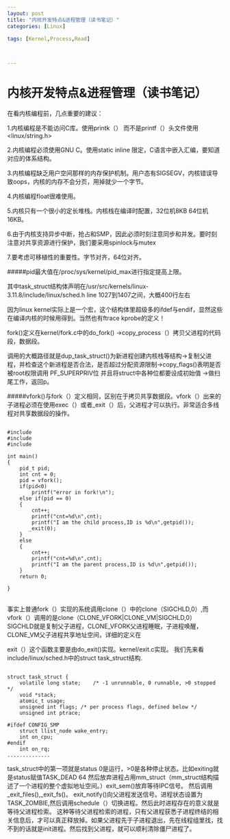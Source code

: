 ```yaml
---
layout: post
title: "内核开发特点&进程管理（读书笔记）"
categories: [Linux]

tags: [Kernel,Process,Read]
 


---
```

内核开发特点&进程管理（读书笔记）
================================
在看内核编程前，几点重要的建议：

1.内核编程是不能访问C库。使用printk（） 而不是printf（）头文件使用<linux/string.h>

2.内核编程必须使用GNU C。使用static inline 限定，C语言中嵌入汇编，要知道对应的体系结构。

3.内核编程缺乏用户空间那样的内存保护机制。用户态有SIGSEGV，内核错误导致oops，内核的内存不会分页，用掉就少一个字节。

4.内核编程float很难使用。

5.内核只有一个很小的定长堆栈。内核栈在编译时配置，32位机8KB   64位机16KB。

6.由于内核支持异步中断，抢占和SMP，因此必须时刻注意同步和并发。要时刻注意对共享资源进行保护，我们要采用spinlock与mutex

7.要考虑可移植性的重要性。字节对齐，64位对齐。

#####pid最大值在/proc/sys/kernel/pid_max进行指定提高上限。

其中task_struct结构体声明在/usr/src/kernels/linux-3.11.8/include/linux/sched.h line 1027到1407之间，大概400行左右 

因为linux kernel实际上是一个宏，这个结构体里超级多的ifdef与endif，显然这些在编译内核的时候用得到。当然也有ftrace kprobe的定义！

fork()定义在kernel/fork.c中的do_fork()  ->copy_process（）拷贝父进程的代码段，数据段。

调用的大概路径就是dup_task_struct()为新进程创建内核栈等结构->复制父进程，并检查这个新进程是否合法，是否超过分配资源限制->copy_flags()表明是否被root权限调用  PF_SUPERPRIV位 并且将struct中各种位都要设成初始值 ->做扫尾工作，返回p。

#####vfork()与fork（）定义相同，区别在于拷贝共享数据段。vfork（）出来的子进程必须在使用exec（）或者_exit（）后，父进程才可以执行。非常适合多线程对共享数据段的操作。

<pre><code>
#include<sys/types.h>  
#include<unistd.h>  
#include<stdio.h>  
   
int main()  
{  
    pid_t pid;  
    int cnt = 0;  
    pid = vfork();  
    if(pid<0)  
        printf("error in fork!\n");  
    else if(pid == 0)  
    {  
        cnt++;  
        printf("cnt=%d\n",cnt);  
        printf("I am the child process,ID is %d\n",getpid());  
       _exit(0);  
    }  
    else 
    {  
        cnt++;  
        printf("cnt=%d\n",cnt);  
        printf("I am the parent process,ID is %d\n",getpid());  
    }  
    return 0;  
   
}  
</code>
</pre>

事实上普通fork（）实现的系统调用clone（）中的clone（SIGCHLD,0）,而vfork（）调用的是clone（CLONE_VFORK|CLONE_VM|SIGCHLD,0）
SIGCHLD就是复制父子进程，CLONE_VFORK父进程睡眠，子进程唤醒，CLONE_VM父子进程共享地址空间，详细的定义在

 
exit（）这个函数主要是由do_exit()实现。kernel/exit.c实现。
我们先来看include/linux/sched.h中的struct task_struct结构.

<pre><code>
struct task_struct {
    volatile long state;    /* -1 unrunnable, 0 runnable, >0 stopped */
    void *stack;
    atomic_t usage;
    unsigned int flags; /* per process flags, defined below */
    unsigned int ptrace;
 
#ifdef CONFIG_SMP
    struct llist_node wake_entry;
    int on_cpu;
#endif
    int on_rq;
..............
</code></pre>

task_struct中的第一项就是status 0是运行，>0是各种停止状态。比如exiting就是status赋值TASK_DEAD 64
然后放弃进程占用mm_struct（mm_struct结构描述了一个进程的整个虚拟地址空间。）exit_sem()放弃等待IPC信号。
然后调用_exit_files(),_exit_fs()。
exit_notify()向父进程发送信号。进程状态设置为TASK_ZOMBIE,然后调用schedule（）切换进程。然后此时进程存在的意义就是等待父进程检索。
这种等待父进程检索的进程，只有父进程获悉子进程终结的相关信息后，才可以真正释放掉。如果父进程先于子进程退出，先在线程组里找，找不到的话就是init进程。然后找到父进程，就可以顺利清除僵尸进程了。


